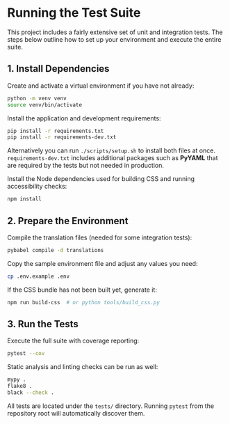 # Running the Test Suite

This project includes a fairly extensive set of unit and integration tests. The
steps below outline how to set up your environment and execute the entire suite.

## 1. Install Dependencies

Create and activate a virtual environment if you have not already:
```bash
python -m venv venv
source venv/bin/activate
```

Install the application and development requirements:
```bash
pip install -r requirements.txt
pip install -r requirements-dev.txt
```
Alternatively you can run `./scripts/setup.sh` to install both files at once.
`requirements-dev.txt` includes additional packages such as **PyYAML** that are
required by the tests but not needed in production.

Install the Node dependencies used for building CSS and running accessibility
checks:
```bash
npm install
```

## 2. Prepare the Environment

Compile the translation files (needed for some integration tests):
```bash
pybabel compile -d translations
```

Copy the sample environment file and adjust any values you need:
```bash
cp .env.example .env
```

If the CSS bundle has not been built yet, generate it:
```bash
npm run build-css  # or python tools/build_css.py
```

## 3. Run the Tests

Execute the full suite with coverage reporting:
```bash
pytest --cov
```

Static analysis and linting checks can be run as well:
```bash
mypy .
flake8 .
black --check .
```

All tests are located under the `tests/` directory. Running `pytest` from the
repository root will automatically discover them.
